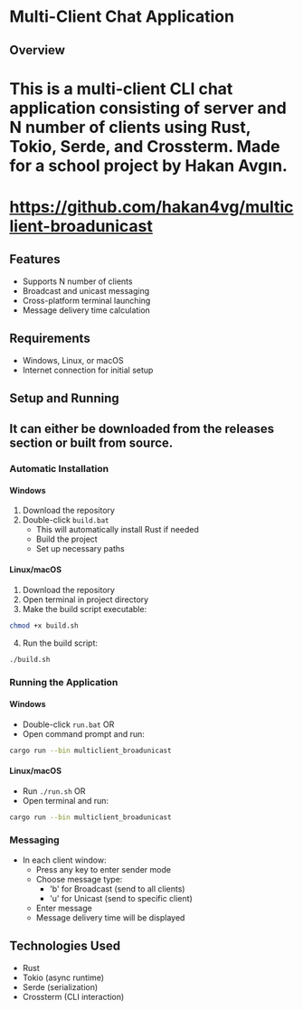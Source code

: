 # Multi-Client Chat Application

## Overview
# This is a multi-client CLI chat application consisting of server and N number of clients using Rust, Tokio, Serde, and Crossterm. Made for a school project by Hakan Avgın.
# https://github.com/hakan4vg/multiclient-broadunicast


## Features
- Supports N number of clients
- Broadcast and unicast messaging
- Cross-platform terminal launching
- Message delivery time calculation

## Requirements
- Windows, Linux, or macOS
- Internet connection for initial setup

## Setup and Running

## It can either be downloaded from the releases section or built from source.


### Automatic Installation
#### Windows
1. Download the repository
2. Double-click `build.bat`
   - This will automatically install Rust if needed
   - Build the project
   - Set up necessary paths

#### Linux/macOS
1. Download the repository
2. Open terminal in project directory
3. Make the build script executable:
```bash
chmod +x build.sh
```
4. Run the build script:
```bash
./build.sh
```

### Running the Application
#### Windows
- Double-click `run.bat` OR
- Open command prompt and run:
```bash
cargo run --bin multiclient_broadunicast
```

#### Linux/macOS
- Run `./run.sh` OR
- Open terminal and run:
```bash
cargo run --bin multiclient_broadunicast
```

### Messaging
- In each client window:
  - Press any key to enter sender mode
  - Choose message type:
    - 'b' for Broadcast (send to all clients)
    - 'u' for Unicast (send to specific client)
  - Enter message
  - Message delivery time will be displayed

## Technologies Used
- Rust
- Tokio (async runtime)
- Serde (serialization)
- Crossterm (CLI interaction)
